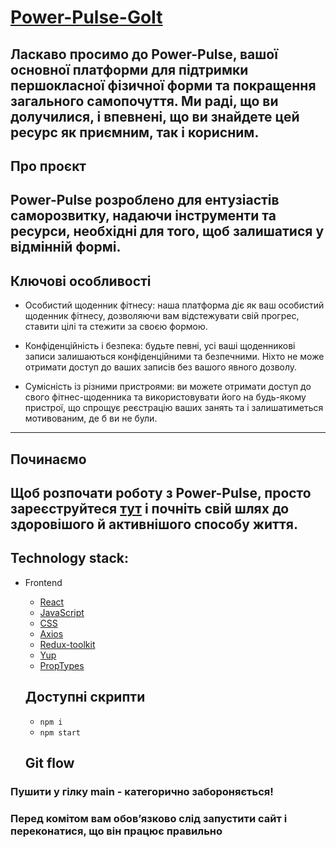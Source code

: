 # [Power-Pulse-GoIt](https://klokunserhii.github.io/banda/)
Ласкаво просимо до Power-Pulse, вашої основної платформи для підтримки першокласної фізичної форми та покращення загального самопочуття. Ми раді, що ви долучилися, і впевнені, що ви знайдете цей ресурс як приємним, так і корисним.
---

## Про проєкт
Power-Pulse розроблено для ентузіастів саморозвитку, надаючи інструменти та ресурси, необхідні для того, щоб залишатися у відмінній формі.
---
## Ключові особливості

- Особистий щоденник фітнесу: наша платформа діє як ваш особистий щоденник фітнесу, дозволяючи вам відстежувати свій прогрес, ставити цілі та стежити за своєю формою.

- Конфіденційність і безпека: будьте певні, усі ваші щоденникові записи залишаються конфіденційними та безпечними. Ніхто не може отримати доступ до ваших записів без вашого явного дозволу.

- Сумісність із різними пристроями: ви можете отримати доступ до свого фітнес-щоденника та використовувати його на будь-якому пристрої, що спрощує реєстрацію ваших занять та і залишатиметься мотивованим, де б ви не були.
---

## Починаємо
Щоб розпочати роботу з Power-Pulse, просто зареєструйтеся [тут](https://klokunserhii.github.io/banda/) і почніть свій шлях до здоровішого й активнішого способу життя.
---
## Technology stack:

- Frontend

  - [React](https://uk.legacy.reactjs.org/)
  - [JavaSсript](https://uk.javascript.info/)
  - [CSS](https://developer.mozilla.org/ru/docs/Learn/Getting_started_with_the_web/CSS_basics)
  - [Axios](https://axios-http.com/)
  - [Redux-toolkit](https://redux-toolkit.js.org/)
  - [Yup](https://www.npmjs.com/package/yup)
  - [PropTypes](https://www.npmjs.com/package/prop-types)

  ## Доступні скрипти


   - `npm i`
   - `npm start`

  ## Git flow

### Пушити у гілку main - категорично забороняється!

### Перед комітом вам обов’язково слід запустити сайт і переконатися, що він працює правильно